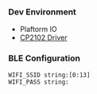 ### Dev Environment

* Plaftorm IO
* [CP2102 Driver](https://www.silabs.com/products/development-tools/software/usb-to-uart-bridge-vcp-drivers)

### BLE Configuration

```
WIFI_SSID string:[0:13]
WIFI_PASS string:
```